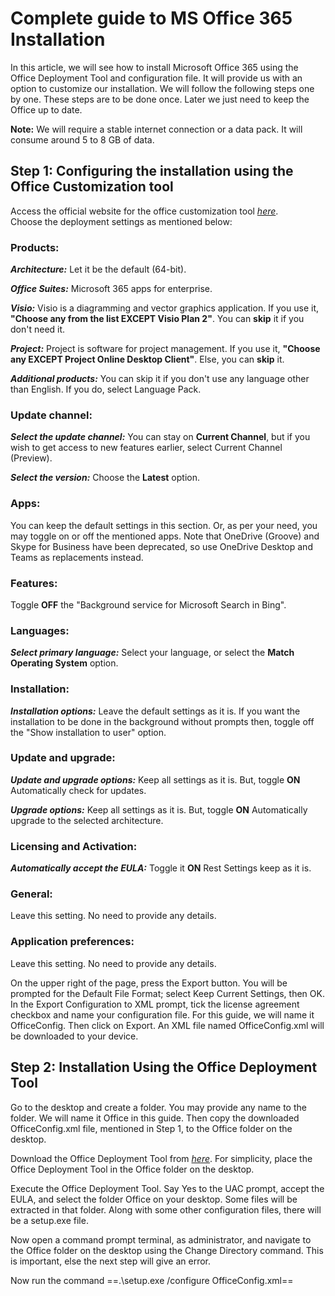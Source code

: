 # Complete guide to MS Office 365 Installation

In this article, we will see how to install Microsoft Office 365 using the Office Deployment Tool and configuration file. It will provide us with an option to customize our installation. We will follow the following steps one by one. These steps are to be done once. Later we just need to keep the Office up to date.

**Note:** We will require a stable internet connection or a data pack. It will consume around 5 to 8 GB of data.

## Step 1: Configuring the installation using the Office Customization tool

Access the official website for the office customization tool _[here](https://config.office.com/deploymentsettings)_.<br>
Choose the deployment settings as mentioned below:<br>

### Products:
_**Architecture:**_ Let it be the default (64-bit).

_**Office Suites:**_ Microsoft 365 apps for enterprise.

_**Visio:**_ Visio is a diagramming and vector graphics application. If you use it, **"Choose any from the list EXCEPT Visio Plan 2"**. You can **skip** it if you don't need it.

_**Project:**_ Project is software for project management. If you use it, **"Choose any EXCEPT Project Online Desktop Client"**. Else, you can **skip** it.

_**Additional products:**_ You can skip it if you don't use any language other than English. If you do, select Language Pack.


### Update channel:
_**Select the update channel:**_ You can stay on **Current Channel**, but if you wish to get access to new features earlier, select Current Channel (Preview).

_**Select the version:**_ Choose the **Latest** option.

### Apps:

You can keep the default settings in this section. Or, as per your need, you may toggle on or off the mentioned apps. Note that OneDrive (Groove) and Skype for Business have been deprecated, so use OneDrive Desktop and Teams as replacements instead.

### Features:

Toggle **OFF** the "Background service for Microsoft Search in Bing".

### Languages:

_**Select primary language:**_ Select your language, or select the **Match Operating System** option.

### Installation:

_**Installation options:**_ Leave the default settings as it is. If you want the installation to be done in the background without prompts then, toggle off the "Show installation to user" option.

### Update and upgrade:

_**Update and upgrade options:**_ Keep all settings as it is. But, toggle **ON** Automatically check for updates.

_**Upgrade options:**_ Keep all settings as it is. But, toggle **ON** Automatically upgrade to the selected architecture.

### Licensing and Activation:

_**Automatically accept the EULA:**_ Toggle it **ON**
Rest Settings keep as it is.

### General:

Leave this setting. No need to provide any details.

### Application preferences:

Leave this setting. No need to provide any details.

On the upper right of the page, press the Export button. You will be prompted for the Default File Format; select Keep Current Settings, then OK. In the Export Configuration to XML prompt, tick the license agreement checkbox and name your configuration file. For this guide, we will name it OfficeConfig. Then click on Export. An XML file named OfficeConfig.xml will be downloaded to your device.


## Step 2: Installation Using the Office Deployment Tool

Go to the desktop and create a folder. You may provide any name to the folder. We will name it Office in this guide. Then copy the downloaded OfficeConfig.xml file, mentioned in Step 1, to the Office folder on the desktop.<br>

Download the Office Deployment Tool from _[here](https://www.microsoft.com/en-us/download/details.aspx?id=49117)_. For simplicity, place the Office Deployment Tool in the Office folder on the desktop.<br>

Execute the Office Deployment Tool. Say Yes to the UAC prompt, accept the EULA, and select the folder Office on your desktop. Some files will be extracted in that folder. Along with some other configuration files, there will be a setup.exe file.<br>

Now open a command prompt terminal, as administrator, and navigate to the Office folder on the desktop using the Change Directory command. This is important, else the next step will give an error.

Now run the command ==.\setup.exe /configure OfficeConfig.xml==
